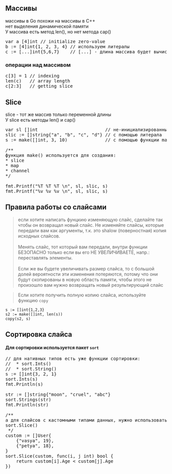 ## Массивы

массивы в Go похожи на массивы в С++ <br>
нет выделения динамической памяти <br>
У массива есть метод len(), но нет метода cap() <br>

<pre>
var a [4]int // initialize zero-value
b := [4]int{1, 2, 3, 4} // используем литералы
c := [...]int{5,6,7}    // [...] - длина массива будет вычислена автоматически
</pre>

###  операции над массивом
<pre>
c[3] = 1 // indexing
len(c)	 // array length
с[2:3]	 // getting slice
</pre>

## Slice

slice - тот же массив только переменной длины <br>
У slice есть методы len() и cap()

<pre>
var sl []int                         // не-инициализированный слайс
slic := []string{"a", "b", "c", "d"} // с помощью литерала
s := make([]int, 3, 10)              // c помощью функции make()

/**
функция make() используется для создания:
* slice
* map
* channel
*/

fmt.Printf("%T %T %T \n", sl, slic, s)
fmt.Printf("%v %v %v \n", sl, slic, s)
</pre>

## Правила работы со слайсами
> если хотите написать фунцкию изменяющую слайс, сделайте так чтобы он возвращал новый слайс. Не изменяйте слайсы, которые передали вам как аргументы, т.к. это shalow (поверностная) копия исходных слайсов. <br><br>
  	Менять слайс, тот который вам передали, внутри функции БЕЗОПАСНО только если вы его НЕ УВЕЛИЧИВАЕТЕ, напр.: переставлять элементы.<br><br>
  	Если же вы будете увеличивать размер слайса, то с большой долей вероятности эти изменения потеряются, потому что они будут скопированы в новую область памяти, чтобы этого не произошло вам нужно возвращать новый результирующий слайс
>

> Если хотите получить полную копию слайса, используйте функцию `copy`
```
s := []int{1,2,3}
s2 := make([]int, len(s))
copy(s2, s)

```

## Сортировка слайса

#### Для сортировки используется пакет `sort`

<pre>
// для нативных типов есть уже функции сортировки:
//  * sort.Ints()
//  * sort.String()
s := []int{3, 2, 1}
sort.Ints(s)
fmt.Println(s)

str := []string{"moon", "cruel", "abc"}
sort.Strings(str)
fmt.Println(str)

/**
а для слайсов с кастомными типами данных, нужно использовать
sort.Slice()
 */
custom := []User{
    {"vasya", 19},
    {"petya", 18},
}
sort.Slice(custom, func(i, j int) bool {
    return custom[i].Age < custom[j].Age
})
</pre>
